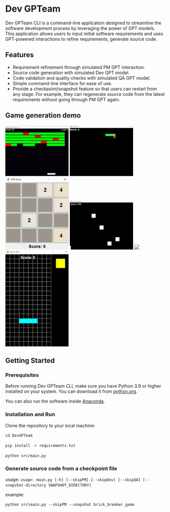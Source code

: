 # Dev GPTeam

Dev GPTeam CLI is a command-line application designed to streamline the software development process by leveraging the power of GPT models. This application allows users to input initial software requirements and uses GPT-powered interactions to refine requirements, generate source code.

## Features

- Requirement refinement through simulated PM GPT interaction.
- Source code generation with simulated Dev GPT model.
- Code validation and quality checks with simulated QA GPT model.
- Simple command-line interface for ease of use.
- Provide a checkpoint/snapshot feature so that users can restart from any stage. For example, they can regenerate source code from the latest requirements without going through PM GPT again.

## Game generation demo

<img src="assets/brick-breaker.gif" width="200" />
<img src="assets/snake.gif" width="200" />
<img src="assets/2048.gif" width="200" />
<img src="assets/flappy-bird-and-astreoid-dodger.gif" width="200" />
<img src="assets/flappy-bird.gif" width="200" />
<img src="assets/tetris.gif" width="200" />

## Getting Started

### Prerequisites

Before running Dev GPTeam CLI, make sure you have Python 3.9 or higher installed on your system. You can download it from [python.org](https://www.python.org/downloads/).

You can also run the software inside [Anaconda](https://www.anaconda.com/download).

### Installation and Run

Clone the repository to your local machine:

```
cd DevGPTeam

pip install -r requirements.txt

python src/main.py
```

### Generate source code from a checkpoint file

usage:
`usage: main.py [-h] [--skipPM] [--skipDev] [--skipQA] [--snapshot-directory SNAPSHOT_DIRECTORY]`

example:

```
python src\main.py --skipPM --snapshot brick_breaker_game
```
